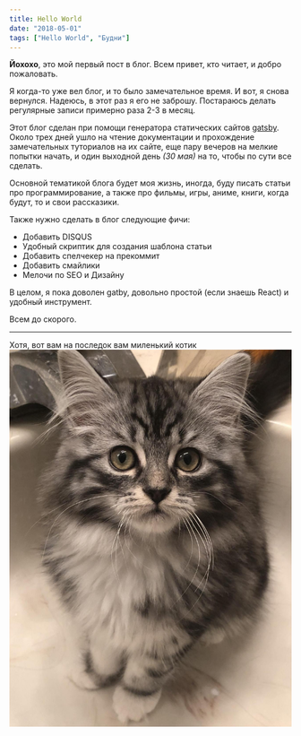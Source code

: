 ```yaml
---
title: Hello World
date: "2018-05-01"
tags: ["Hello World", "Будни"]
---
```


__Йохохо__, это мой первый пост в блог. Всем привет, кто читает, и добро пожаловать.

Я когда-то уже вел блог, и то было замечательное время. И вот, я снова вернулся.
Надеюсь, в этот раз я его не заброшу. Постараюсь делать регулярные записи примерно раза 2-3 в месяц.

Этот блог сделан при помощи генератора статических сайтов [gatsby](http://gatsbyjs.org/). Около трех дней ушло на чтение документации и прохождение замечательных туториалов на их сайте, еще пару вечеров на мелкие попытки начать, и один выходной день *(30 мая)* на то, чтобы по сути все сделать.

Основной тематикой блога будет моя жизнь, иногда, буду писать статьи про программирование, а также про фильмы, игры, аниме, книги, когда будут, то и свои рассказики.

Также нужно сделать в блог следующие фичи:

+ Добавить DISQUS
+ Удобный скриптик для создания шаблона статьи
+ Добавить спелчекер на прекоммит
+ Добавить смайлики
+ Мелочи по SEO и Дизайну

В целом, я пока доволен gatby, довольно простой (если знаешь React) и удобный инструмент.

Всем до скорого.

------
Хотя, вот вам на последок вам миленький котик
![A Cat](./cat.jpg)